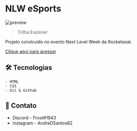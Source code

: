 # NLW eSports 

![preview](https://user-images.githubusercontent.com/88737868/190713176-a28e64f6-e0b7-462d-84ab-f8f103ea9f2f.png)

> Trilha Explorer

Projeto construído no evento Next Level Week da Rocketseat.

[Clique aqui para acessar](https://andredsantos82.github.io/nlw-explorer-rocketseat)

## 🛠️ Tecnologias
    - HTML
    - CSS
    - Git & Github

## 📱 Contato
 - Discord - Frost#1943
 - instagram - AndreDSantos82
